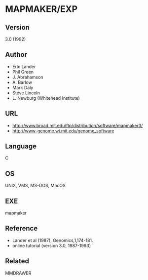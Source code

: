 # MAPMAKER/EXP

## Version
3.0 (1992)

## Author
* Eric Lander
* Phil Green
* J. Abrahamson
* A. Barlow
* Mark Daly
* Steve Lincoln
* L. Newburg (Whitehead Institute)

## URL
* http://www.broad.mit.edu/ftp/distribution/software/mapmaker3/
* http://www-genome.wi.mit.edu/genome_software

## Language
C

## OS
UNIX, VMS, MS-DOS, MacOS

## EXE
mapmaker

## Reference
* Lander et al (1987), Genomics,1,174-181.
* online tutorial (version 3.0, 1987-1993)

## Related
MMDRAWER